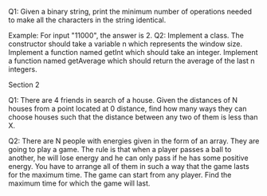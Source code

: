 
Q1: Given a binary string, print the minimum number of operations needed to make all the characters in the string identical.

Example: For input "11000", the answer is 2.
Q2: Implement a class. The constructor should take a variable n which represents the window size. Implement a function named getInt which should take an integer. Implement a function named getAverage which should return the average of the last n integers.

Section 2

Q1: There are 4 friends in search of a house. Given the distances of N houses from a point located at 0 distance, find how many ways they can choose houses such that the distance between any two of them is less than X.

Q2: There are N people with energies given in the form of an array. They are going to play a game. The rule is that when a player passes a ball to another, he will lose energy and he can only pass if he has some positive energy. You have to arrange all of them in such a way that the game lasts for the maximum time. The game can start from any player. Find the maximum time for which the game will last.
